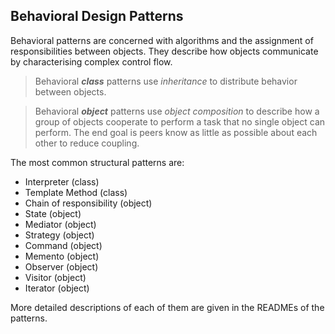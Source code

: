 ## Behavioral Design Patterns

Behavioral patterns are concerned with algorithms and the assignment of responsibilities between objects. They describe 
how objects communicate by characterising complex control flow.

>Behavioral ***class*** patterns use *inheritance* to distribute behavior between objects.

>Behavioral ***object*** patterns use *object composition* to describe how a group of objects
> cooperate to perform a task that no single object can perform. The end goal is peers know as little as possible
> about each other to reduce coupling.

The most common structural patterns are:

- Interpreter (class)
- Template Method (class)
- Chain of responsibility (object)
- State (object)
- Mediator (object)
- Strategy (object)
- Command (object)
- Memento (object)
- Observer (object)
- Visitor (object)
- Iterator (object)

More detailed descriptions of each of them are given in the READMEs of the patterns.